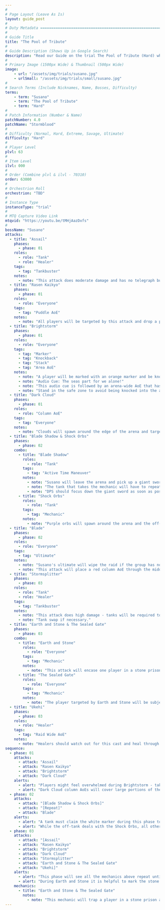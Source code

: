 ```yaml
---
#
# Page Layout (Leave As Is)
layout: guide_post
#
# Duty Metadata ================================================================
#
# Guide Title
title: "The Pool of Tribute"
#
# Guide Description (Shows Up in Google Search)
description: "Read our Guide on the trial The Pool of Tribute (Hard) where you'll face off against Susano."
#
# Primary Image (1500px Wide) & Thumbnail (500px Wide)
image:
    - url: "/assets/img/trials/susano.jpg"
    - urlSmall: "/assets/img/trials/small/susano.jpg"
#
# Search Terms (Include Nicknames, Name, Bosses, Difficulty)
terms:
    - term: "Susano"
    - term: "The Pool of Tribute"
    - term: "Hard"
#
# Patch Information (Number & Name)
patchNumber: 4.0
patchName: "Stormblood"
#
# Difficulty (Normal, Hard, Extreme, Savage, Ultimate)
difficulty: "Hard"
#
# Player Level
plvl: 63
#
# Item Level
ilvl: 000
#
# Order (Combine plvl & ilvl - 70310)
order: 63000
#
# Orchestrion Roll
orchestrion: "TBD"
#
# Instance Type
instanceType: "trial"
#
# MTQ Capture Video Link
mtqvid: "https://youtu.be/tMHjAazDxfs"
#
bossName: "Susano"
attacks:
  - title: "Assail"
    phases:
      - phase: 01
    roles:
      - role: "Tank"
      - role: "Healer"
    tags:
      - tag: "Tankbuster"
    notes:
      - note: "This attack does moderate damage and has no telegraph but is cast after each 'set' of mechanics."
  - title: "Rasen Kaikyo"
    phases:
      - phase: 01
    roles:
      - role: "Everyone"
    tags:
      - tag: "Puddle AoE"
    notes:
      - note: "All players will be targeted by this attack and drop a puddle where they stand - run out of these as soon as possible to avoid high damage and lightning resist debuffs."
  - title: "Brightstorm"
    phases:
      - phase: 01
    roles:
      - role: "Everyone"
    tags:
      - tag: "Marker"
      - tag: "Knockback"
      - tag: "Stack"
      - tag: "Area AoE"
    notes:
      - note: "A player will be marked with an orange marker and be knocked back across the arena - they will then be immediately targeted with a stack marker and should back up to the group to help soak damage."
      - note: "Audio Cue: The seas part for we alone!"
      - note: "This audio cue is followed by an arena-wide AoE that has a single, thin column safe zone - this area will be determined by the direction the player knocked back by Brightstorm has traveled."
      - note: "Stand in the safe zone to avoid being knocked into the air and a lightning resist debuff."
  - title: "Dark Cloud"
    phases:
      - phase: 01
    roles:
      - role: "Column AoE"
    tags:
      - tag: "Everyone"
    notes:
      - note: "Clouds will spawn around the edge of the arena and target a single player with multiple column AoEs - this player can bait these columns away from the rest of the group."
  - title: "Blade Shadow & Shock Orbs"
    phases:
      - phase: 02
    combo:
      - title: "Blade Shadow"
        roles:
          - role: "Tank"
        tags:
          - tag: "Active Time Maneuver"
        notes:
          - note: "Susano will leave the arena and pick up a giant sword - a tank should click on the white and purple marker that spawns to shield the group from the attack."
          - note: "The tank that takes the mechanic will have to repeatedly mash a button to keep the raid safe."
          - note: "DPS should focus down the giant sword as soon as possible."
      - title: "Shock Orbs"
        roles:
          - role: "Tank"
        tags:
          - tag: "Mechanic"
        notes:
          - note: "Purple orbs will spawn around the arena and the off-tank should run around bursting them to keep them away from the group."
  - title: "Blade"
    phases:
      - phase: 02
    roles:
      - role: "Everyone"
    tags:
      - tag: "Ultimate"
    notes:
      - note: "Susano's ultimate will wipe the raid if the group has not DPS'd down both blades during the previous mechanic."
      - note: "This attack will place a red column AoE through the middle of the arena - avoid this."
  - title: "Stormsplitter"
    phases:
      - phase: 03
    roles:
      - role: "Tank"
      - role: "Healer"
    tags:
      - tag: "Tankbuster"
    notes:
      - note: "This attack does high damage - tanks will be required to cooldown through it."
      - note: "Tank swap if necessary."
  - title: "Earth and Stone & The Sealed Gate"
    phases:
      - phase: 03
    combo:
      - title: "Earth and Stone"
        roles:
          - role: "Everyone"
        tags:
          - tag: "Mechanic"
        notes:
          - note: "This attack will encase one player in a stone prison and shuffle it amongst 2 other empty ones - players must free the trapped player before The Sealed Gate kills them."
      - title: "The Sealed Gate"
        roles:
          - role: "Everyone"
        tags:
          - tag: "Mechanic"
        notes:
          - note: "The player targeted by Earth and Stone will be subjected to this attack - if they are not freed from the stone prison, this attack will immediately kill them."
  - title: "Ukehi"
    phases:
      - phase: 03
    roles:
      - role: "Healer"
    tags:
      - tag: "Raid Wide AoE"
    notes:
      - note: "Healers should watch out for this cast and heal through it as necessary."
sequence:
  - phase: 01
    attacks:
      - attack: "Assail"
      - attack: "Rasen Kaikyo"
      - attack: "Brightstorm"
      - attack: "Dark Cloud"
    alerts:
      - alert: "Players might feel overwhelmed during Brightstorm - take these mechanics one step at a time and it will get easier to deal with."
      - alert: "Dark Cloud column AoEs will cover large portions of the arena - try and bait them away from the group when you can."
  - phase: 02
    attacks:
      - attack: "[Blade Shadow & Shock Orbs]"
      - attack: "[Repeat]"
      - attack: "Blade"
    alerts:
      - alert: "A tank must claim the white marker during this phase to shield the group - they will have to mash a button to keep the raid alive."
      - alert: "While the off-tank deals with the Shock Orbs, all other players should focus on DPSing the large blades to avoid wiping during Susano's ultimate."
  - phase: 03
    attacks:
      - attack: "[Assail"
      - attack: "Rasen Kaikyo"
      - attack: "Brightstorm"
      - attack: "Dark Cloud"
      - attack: "Stormsplitter"
      - attack: "Earth and Stone & The Sealed Gate"
      - attack: "Ukehi]"
    alerts:
      - alert: "This phase will see all the mechanics above repeat until the boss is killed."
      - alert: "During Earth and Stone it is helpful to mark the stone prison that contains your trapped teammate to ensure everyone breaks them out quickly."
    mechanics:
      - title: "Earth and Stone & The Sealed Gate"
        notes:
          - note: "This mechanic will trap a player in a stone prison and shuffle it with 2 empty ones - the player will die if not freed fast enough."
---
```

